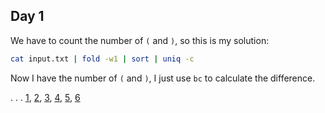 Day 1
-----

We have to count the number of `(` and `)`, so this is my solution:

````bash
cat input.txt | fold -w1 | sort | uniq -c
````

Now I have the number of `(` and `)`, I just use `bc` to calculate the
difference.

. . .
[1](2016/day01.md), [2](2016/day02.md), [3](2016/day03.md), [4](2016/day04.md), [5](2016/day05.md), [6](2016/day06.md)
